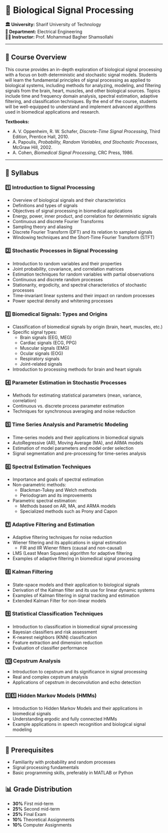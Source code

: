 # 🧠 Biological Signal Processing

**🏛️ University:** Sharif University of Technology  
**🏢 Department:** Electrical Engineering  
**👨‍🏫 Instructor:** Prof. Mohammad Bagher Shamsollahi  

---

## 📘 Course Overview

This course provides an in-depth exploration of biological signal processing with a focus on both deterministic and stochastic signal models. Students will learn the fundamental principles of signal processing as applied to biological systems, including methods for analyzing, modeling, and filtering signals from the brain, heart, muscles, and other biological sources. Topics include time and frequency domain analysis, spectral estimation, adaptive filtering, and classification techniques. By the end of the course, students will be well-equipped to understand and implement advanced algorithms used in biomedical applications and research.

**Textbooks:**
- A. V. Oppenheim, R. W. Schafer, *Discrete-Time Signal Processing*, Third Edition, Prentice Hall, 2010.  
- A. Papoulis, *Probability, Random Variables, and Stochastic Processes*, McGraw Hill, 2002.  
- A. Cohen, *Biomedical Signal Processing*, CRC Press, 1986.

---

## 📝 Syllabus

### 1️⃣ **Introduction to Signal Processing**  
- Overview of biological signals and their characteristics  
- Definitions and types of signals  
- Objectives of signal processing in biomedical applications  
- Energy, power, inner product, and correlation for deterministic signals  
- Continuous and discrete Fourier Transforms  
- Sampling theory and aliasing  
- Discrete Fourier Transform (DFT) and its relation to sampled signals  
- Windowing techniques and the Short-Time Fourier Transform (STFT)  

### 2️⃣ **Stochastic Processes in Signal Processing**  
- Introduction to random variables and their properties  
- Joint probability, covariance, and correlation matrices  
- Estimation techniques for random variables with partial observations  
- Continuous and discrete random processes  
- Stationarity, ergodicity, and spectral characteristics of stochastic processes  
- Time-invariant linear systems and their impact on random processes  
- Power spectral density and whitening processes  

### 3️⃣ **Biomedical Signals: Types and Origins**  
- Classification of biomedical signals by origin (brain, heart, muscles, etc.)  
- Specific signal types:  
  - Brain signals (EEG, MEG)  
  - Cardiac signals (ECG, PPG)  
  - Muscular signals (EMG)  
  - Ocular signals (EOG)  
  - Respiratory signals  
  - Joint-related signals  
- Introduction to processing methods for brain and heart signals  

### 4️⃣ **Parameter Estimation in Stochastic Processes**  
- Methods for estimating statistical parameters (mean, variance, correlation)  
- Continuous vs. discrete process parameter estimation  
- Techniques for synchronous averaging and noise reduction  

### 5️⃣ **Time Series Analysis and Parametric Modeling**  
- Time-series models and their applications in biomedical signals  
- AutoRegressive (AR), Moving Average (MA), and ARMA models  
- Estimation of model parameters and model order selection  
- Signal segmentation and pre-processing for time-series analysis  

### 6️⃣ **Spectral Estimation Techniques**  
- Importance and goals of spectral estimation  
- Non-parametric methods:  
  - Blackman-Tukey and Welch methods  
  - Periodogram and its improvements  
- Parametric spectral estimation:  
  - Methods based on AR, MA, and ARMA models  
  - Specialized methods such as Prony and Capon  

### 7️⃣ **Adaptive Filtering and Estimation**  
- Adaptive filtering techniques for noise reduction  
- Wiener filtering and its applications in signal estimation  
  - FIR and IIR Wiener filters (causal and non-causal)  
- LMS (Least Mean Squares) algorithm for adaptive filtering  
- Examples of adaptive filtering in biomedical signal processing  

### 8️⃣ **Kalman Filtering**  
- State-space models and their application to biological signals  
- Derivation of the Kalman filter and its use for linear dynamic systems  
- Examples of Kalman filtering in signal tracking and estimation  
- Extended Kalman Filter for non-linear models  

### 9️⃣ **Statistical Classification Techniques**  
- Introduction to classification in biomedical signal processing  
- Bayesian classifiers and risk assessment  
- K-nearest neighbors (KNN) classification  
- Feature extraction and dimension reduction  
- Evaluation of classifier performance  

### 🔟 **Cepstrum Analysis**  
- Introduction to cepstrum and its significance in signal processing  
- Real and complex cepstrum analysis  
- Applications of cepstrum in deconvolution and echo detection  

### 1️⃣1️⃣ **Hidden Markov Models (HMMs)**  
- Introduction to Hidden Markov Models and their applications in biomedical signals  
- Understanding ergodic and fully connected HMMs  
- Example applications in speech recognition and biological signal modeling  

---

## 🎯 Prerequisites  
- Familiarity with probability and random processes  
- Signal processing fundamentals  
- Basic programming skills, preferably in MATLAB or Python  

## 📊 Grade Distribution  
- **30%** First mid-term
- **25%** Second mid-term
- **25%** Final Exam
- **10%** Theoretical Assignments  
- **10%** Computer Assignments 
